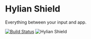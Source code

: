 # Hylian Shield

Everything between your input and app.

[![Build Status](https://travis-ci.org/johmanx10/hylianshield.png?branch=development)](https://travis-ci.org/johmanx10/hylianshield)
![Hylian Shield](http://goo.gl/1XUYuG)
